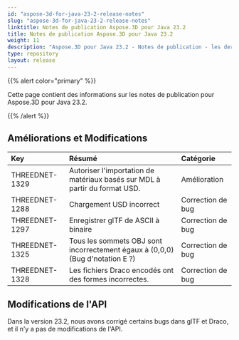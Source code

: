 ```yaml
---
id: "aspose-3d-for-java-23-2-release-notes"
slug: "aspose-3d-for-java-23-2-release-notes"
linktitle: Notes de publication Aspose.3D pour Java 23.2
title: Notes de publication Aspose.3D pour Java 23.2
weight: 11
description: "Aspose.3D pour Java 23.2 - Notes de publication - les dernières mises à jour et corrections."
type: repository
layout: release
---
```


{{% alert color="primary" %}}

Cette page contient des informations sur les notes de publication pour Aspose.3D pour Java 23.2.

{{% /alert %}}
## **Améliorations et Modifications**

|**Key**|**Résumé**|**Catégorie**|
| :- | :- | :- |
| THREEDNET-1329 | Autoriser l'importation de matériaux basés sur MDL à partir du format USD. | Amélioration |
| THREEDNET-1288 | Chargement USD incorrect | Correction de bug |
| THREEDNET-1297 | Enregistrer glTF de ASCII à binaire | Correction de bug |
| THREEDNET-1325 | Tous les sommets OBJ sont incorrectement égaux à (0,0,0) (Bug d'notation E ?) | Correction de bug |
| THREEDNET-1328 | Les fichiers Draco encodés ont des formes incorrectes. | Correction de bug |

## Modifications de l'API ##

Dans la version 23.2, nous avons corrigé certains bugs dans glTF et Draco, et il n'y a pas de modifications de l'API.